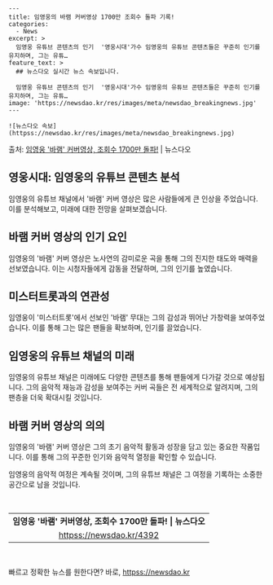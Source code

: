     ---
    title: 임영웅의 바램 커버영상 1700만 조회수 돌파 기록!
    categories:
      - News
    excerpt: >
      임영웅 유튜브 콘텐츠의 인기  '영웅시대'가수 임영웅의 유튜브 콘텐츠들은 꾸준히 인기를 유지하며, 그는 유튜…
    feature_text: >
      ## 뉴스다오 실시간 뉴스 속보입니다.
    
      임영웅 유튜브 콘텐츠의 인기  '영웅시대'가수 임영웅의 유튜브 콘텐츠들은 꾸준히 인기를 유지하며, 그는 유튜…
    image: 'https://newsdao.kr/res/images/meta/newsdao_breakingnews.jpg'
    ---
    
    ![뉴스다오 속보](httpss://newsdao.kr/res/images/meta/newsdao_breakingnews.jpg)

<p>출처: <a href="httpss://newsdao.kr/4392" rel="dofollow">임영웅 '바램' 커버영상, 조회수 1700만 돌파!</a> | 뉴스다오</p>

<h2 data-ke-size="size26">영웅시대: 임영웅의 유튜브 콘텐츠 분석</h2>
임영웅의 유튜브 채널에서 '바램' 커버 영상은 많은 사람들에게 큰 인상을 주었습니다. 이를 분석해보고, 미래에 대한 전망을 살펴보겠습니다.

<h2 data-ke-size="size24">바램 커버 영상의 인기 요인</h2>
임영웅의 '바램' 커버 영상은 노사연의 감미로운 곡을 통해 그의 진지한 태도와 매력을 선보였습니다. 이는 시청자들에게 감동을 전달하며, 그의 인기를 높였습니다.

<h2 data-ke-size="size24">미스터트롯과의 연관성</h2>
임영웅이 '미스터트롯'에서 선보인 '바램' 무대는 그의 감성과 뛰어난 가창력을 보여주었습니다. 이를 통해 그는 많은 팬들을 확보하며, 인기를 끌었습니다.

<h2 data-ke-size="size24">임영웅의 유튜브 채널의 미래</h2>
임영웅의 유튜브 채널은 미래에도 다양한 콘텐츠를 통해 팬들에게 다가갈 것으로 예상됩니다. 그의 음악적 재능과 감성을 보여주는 커버 곡들은 전 세계적으로 알려지며, 그의 팬층을 더욱 확대시킬 것입니다.

<h2 data-ke-size="size24">바램 커버 영상의 의의</h2>
임영웅의 '바램' 커버 영상은 그의 초기 음악적 활동과 성장을 담고 있는 중요한 작품입니다. 이를 통해 그의 꾸준한 인기와 음악적 열정을 확인할 수 있습니다.

임영웅의 음악적 여정은 계속될 것이며, 그의 유튜브 채널은 그 여정을 기록하는 소중한 공간으로 남을 것입니다.

<p data-ke-size="size16">&nbsp;</p>
<table>
<tbody>
<tr>
<td style="text-align: center; height: 17px;"><b>임영웅 '바램' 커버영상, 조회수 1700만 돌파! | 뉴스다오</b></td>
</tr>
<tr>
<td style="text-align: center; height: 17px;"><a href="httpss://newsdao.kr/4392">httpss://newsdao.kr/4392</a></td>
</tr>
</tbody>
</table>
<p data-ke-size="size16">&nbsp;</p> 

빠르고 정확한 뉴스를 원한다면? 바로, <a href="httpss://newsdao.kr" rel="dofollow">httpss://newsdao.kr</a>


    